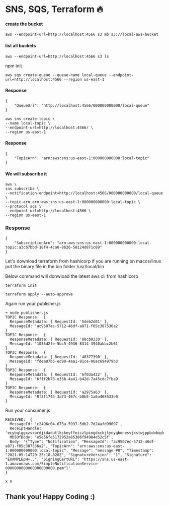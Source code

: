 # SNS, SQS, Terraform 🔥

#### create the bucket

```
aws --endpoint-url=http://localhost:4566 s3 mb s3://local-aws-bucket
```

#### list all buckets

```
aws --endpoint-url=http://localhost:4566 s3 ls
```

npm init

```
aws sqs create-queue --queue-name local-queue --endpoint-url=http://localhost:4566 --region us-east-1
```

#### Response

```
{
    "QueueUrl": "http://localhost:4566/000000000000/local-queue"
}
```

```
aws sns create-topic \
--name local-topic \
--endpoint-url=http://localhost:4566/ \
--region us-east-1
```

#### Response

```
{
    "TopicArn": "arn:aws:sns:us-east-1:000000000000:local-topic"
}

```

#### We will subscribe it

```
aws \
sns subscribe \
--notification-endpoint=http://localhost:4566/000000000000/local-queue \
--topic-arn arn:aws:sns:us-east-1:000000000000:local-topic \
--protocol sqs \
--endpoint-url=http://localhost:4566 \
--region us-east-1
```

### Response

```
{
    "SubscriptionArn": "arn:aws:sns:us-east-1:000000000000:local-topic:a3cb7bbd-18f4-4ca0-8b26-58124d871c09"
}

```

Let's download terraform from hashicorp
if you are running on macos/linux
put the binary file in the bin folder /usr/local/bin

Below command will donwload the latest aws cli from hashicorp

```
terraform init
```

```
terraform apply --auto-approve
```

Again run your publisher.js

```
➜ node publisher.js
TOPIC Response:  {
  ResponseMetadata: { RequestId: '5deb2d01' },
  MessageId: 'ac9507ec-5712-46df-a871-f05c387536a2'
}
TOPIC Response:  {
  ResponseMetadata: { RequestId: '80cb9330' },
  MessageId: '1035d2fe-5bc5-4936-8314-3940abbc2b61'
}
TOPIC Response:  {
  ResponseMetadata: { RequestId: '48377390' },
  MessageId: 'fdea87b5-ec90-4aa1-91ce-06ac694979b3'
}
TOPIC Response:  {
  ResponseMetadata: { RequestId: '6f03a422' },
  MessageId: '6fff2b73-e35b-4a41-b42d-7a45cdc7fba9'
}
TOPIC Response:  {
  ResponseMetadata: { RequestId: 'a2975a63' },
  MessageId: '8f3f1744-3a73-467c-b0b5-1a6a468533e0'
}

```

Run your consumer.js

```
RECEIVED:  {
  MessageId: 'c2496c04-675a-5937-5db2-7d24afd99097',
  ReceiptHandle: 'ecybqlggxzsxordjidadutlkskeyffeiczlpimgdxckjtynyqbonesvjxstwjppbdvbqdcvqzhfixhpmoevqbwzoysdyfzzwugykdpmthiigsdlcxpfccvzrbgxpnxmopkgybwdjuttcltayxrunzdhhlnwczuchyzkjwjlprbwfhowesnhkwdfon',
  MD5OfBody: 'e5e56fe5172952a85386f94984e52c5f',
  Body: '{"Type": "Notification", "MessageId": "ac9507ec-5712-46df-a871-f05c387536a2", "TopicArn": "arn:aws:sns:us-east-1:000000000000:local-topic", "Message": "message #0", "Timestamp": "2021-05-14T20:25:18.828Z", "SignatureVersion": "1", "Signature": "EXAMPLEpH+..", "SigningCertURL": "https://sns.us-east-1.amazonaws.com/SimpleNotificationService-0000000000000000000000.pem"}'
}

x n

```

## Thank you! Happy Coding :)
